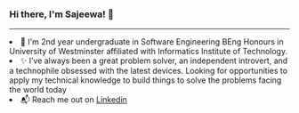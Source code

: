 ### Hi there, I'm Sajeewa! 👋
<hr>

<p>
<li>🌱 I'm 2nd year undergraduate in Software Engineering BEng Honours in University of Westminster affiliated with Informatics Institute of Technology.</li>
<li>✨ I’ve always been a great problem solver, an independent introvert, and a technophile obsessed with the latest devices. Looking for opportunities to apply my technical knowledge to build things to solve the problems facing the world today</li>
<li>📬 Reach me out on <a href="https://www.linkedin.com/in/sajeewa-logus-025885176/">Linkedin</a> </li>
</p>
